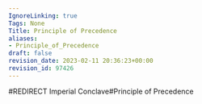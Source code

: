 ```yaml
---
IgnoreLinking: true
Tags: None
Title: Principle of Precedence
aliases:
- Principle_of_Precedence
draft: false
revision_date: 2023-02-11 20:36:23+00:00
revision_id: 97426
---
```


#REDIRECT Imperial Conclave#Principle of Precedence